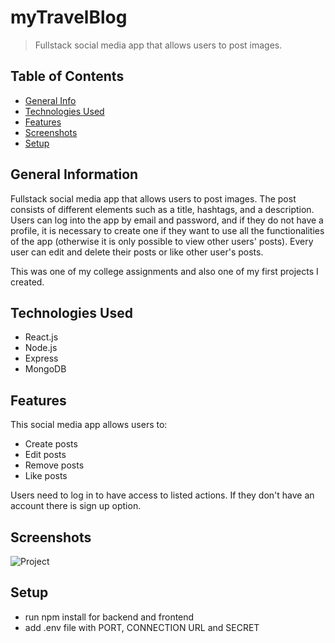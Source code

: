 # myTravelBlog
> Fullstack social media app that allows users to post images.

## Table of Contents
* [General Info](#general-information)
* [Technologies Used](#technologies-used)
* [Features](#features)
* [Screenshots](#screenshots)
* [Setup](#setup)


## General Information
Fullstack social media app that allows users to post images. 
The post consists of different elements such as a title, hashtags, and a description. Users can log into the app by email and password, and if they do not have a profile, it is necessary to create one if they want to use all the functionalities of the app (otherwise it is only possible to view other users' posts). 
Every user can edit and delete their posts or like other user's posts.

This was one of my college assignments and also one of my first projects I created.


## Technologies Used
- React.js
- Node.js
- Express
- MongoDB


## Features
This social media app allows users to:
- Create posts
- Edit posts
- Remove posts
- Like posts

Users need to log in to have access to listed actions. If they don't have an account there is sign up option.


## Screenshots
![Project](https://user-images.githubusercontent.com/92318672/167304289-7e418dc6-93b3-4ea7-a423-dc317cd54dcc.png)


## Setup
- run npm install for backend and frontend
- add .env file with PORT, CONNECTION URL and SECRET
